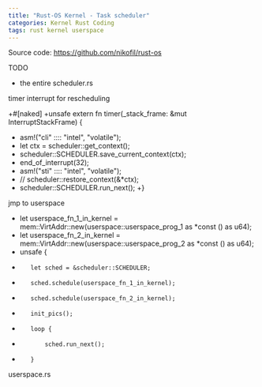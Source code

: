 ```yaml
---
title: "Rust-OS Kernel - Task scheduler"
categories: Kernel Rust Coding
tags: rust kernel userspace
---
```


Source code: <https://github.com/nikofil/rust-os>

TODO

 - the entire scheduler.rs

timer interrupt for rescheduling


+#[naked]
+unsafe extern fn timer(_stack_frame: &mut InterruptStackFrame) {
+    asm!("cli" :::: "intel", "volatile");
+    let ctx = scheduler::get_context();
+    scheduler::SCHEDULER.save_current_context(ctx);
+    end_of_interrupt(32);
+    asm!("sti" :::: "intel", "volatile");
+    // scheduler::restore_context(&*ctx);
+    scheduler::SCHEDULER.run_next();
+}






jmp to userspace



+    let userspace_fn_1_in_kernel = mem::VirtAddr::new(userspace::userspace_prog_1 as *const () as u64);
+    let userspace_fn_2_in_kernel = mem::VirtAddr::new(userspace::userspace_prog_2 as *const () as u64);
+    unsafe {
+        let sched = &scheduler::SCHEDULER;
+        sched.schedule(userspace_fn_1_in_kernel);
+        sched.schedule(userspace_fn_2_in_kernel);
+        init_pics();
+        loop {
+            sched.run_next();
+        }


userspace.rs
